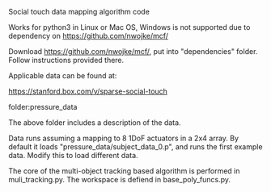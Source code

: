 Social touch data mapping algorithm code

Works for python3 in Linux or Mac OS, Windows is not supported due to dependency on https://github.com/nwojke/mcf/

Download https://github.com/nwojke/mcf/, put into "dependencies" folder. Follow instructions provided there.

Applicable data can be found at:

https://stanford.box.com/v/sparse-social-touch

folder:pressure_data

The above folder includes a description of the data.

Data runs assuming a mapping to 8 1DoF actuators in a 2x4 array. By default it loads "pressure_data/subject_data_0.p", and runs the first example data. Modify this to load different data.

The core of the multi-object tracking based algorithm is performed in muli_tracking.py. The workspace is defiend in base_poly_funcs.py.
